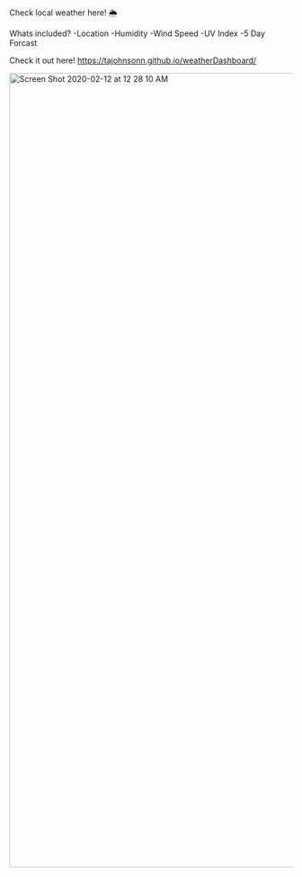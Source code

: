 

Check local weather here! 🌦

Whats included?
-Location
-Humidity
-Wind Speed
-UV Index
-5 Day Forcast


Check it out here! https://tajohnsonn.github.io/weatherDashboard/


<img width="1413" alt="Screen Shot 2020-02-12 at 12 28 10 AM" src="https://user-images.githubusercontent.com/57122209/74316560-99a84e80-4d2e-11ea-9608-5d32a5aad6fa.png">
